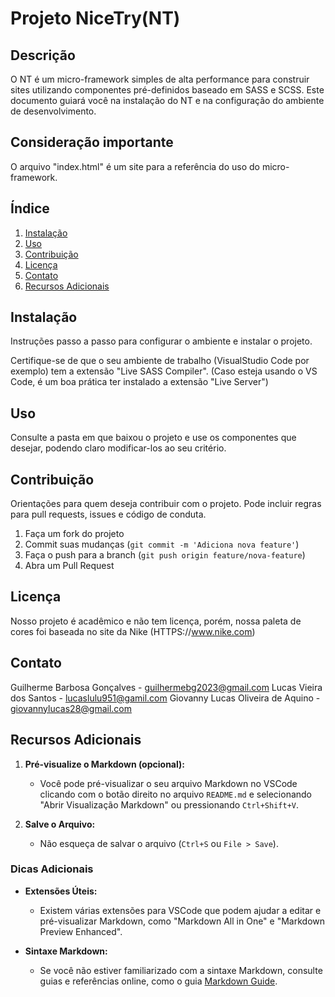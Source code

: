 # Projeto NiceTry(NT)

## Descrição

O NT é um micro-framework simples de alta performance para construir sites utilizando componentes pré-definidos baseado em SASS e SCSS. Este documento guiará você na instalação do NT e na configuração do ambiente de desenvolvimento.

## Consideração importante

O arquivo "index.html" é um site para a referência do uso do micro-framework.

## Índice

1. [Instalação](#instalação)
2. [Uso](#uso)
3. [Contribuição](#contribuição)
4. [Licença](#licença)
5. [Contato](#contato)
6. [Recursos Adicionais](#recursos-adicionais)

## Instalação

Instruções passo a passo para configurar o ambiente e instalar o projeto.

Certifique-se de que o seu ambiente de trabalho (VisualStudio Code por exemplo) tem a extensão "Live SASS Compiler". 
(Caso esteja usando o VS Code, é um boa prática ter instalado a extensão "Live Server")

## Uso

Consulte a pasta em que baixou o projeto e use os componentes que desejar, podendo claro modificar-los ao seu critério.

## Contribuição

Orientações para quem deseja contribuir com o projeto. Pode incluir regras para pull requests, issues e código de conduta.

1. Faça um fork do projeto
2. Commit suas mudanças (`git commit -m 'Adiciona nova feature'`)
3. Faça o push para a branch (`git push origin feature/nova-feature`)
4. Abra um Pull Request

## Licença

Nosso projeto é acadêmico e não tem licença, porém, nossa paleta de cores foi baseada no site da Nike (HTTPS://www.nike.com)

## Contato

Guilherme Barbosa Gonçalves - guilhermebg2023@gmail.com
Lucas Vieira dos Santos - lucaslulu951@gamil.com
Giovanny Lucas Oliveira de Aquino - giovannylucas28@gmail.com

## Recursos Adicionais 

1. **Pré-visualize o Markdown (opcional):**
   - Você pode pré-visualizar o seu arquivo Markdown no VSCode clicando com o botão direito no arquivo `README.md` e selecionando "Abrir Visualização Markdown" ou pressionando `Ctrl+Shift+V`.

2. **Salve o Arquivo:**
   - Não esqueça de salvar o arquivo (`Ctrl+S` ou `File > Save`).

### Dicas Adicionais

- **Extensões Úteis:**
  - Existem várias extensões para VSCode que podem ajudar a editar e pré-visualizar Markdown, como "Markdown All in One" e "Markdown Preview Enhanced".

- **Sintaxe Markdown:**
  - Se você não estiver familiarizado com a sintaxe Markdown, consulte guias e referências online, como o guia [Markdown Guide](https://www.markdownguide.org/).
